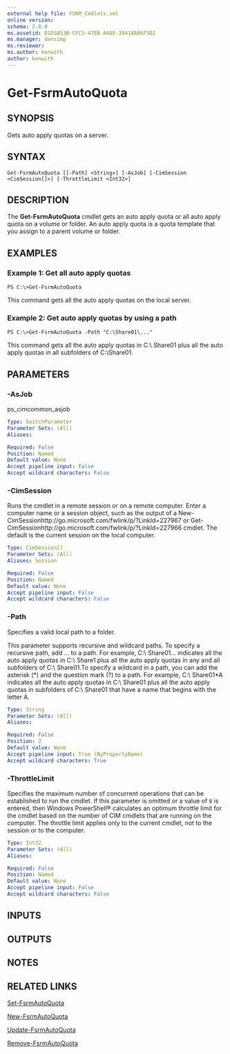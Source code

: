 ```yaml
---
external help file: FSRM_Cmdlets.xml
online version: 
schema: 2.0.0
ms.assetid: D1D3A53B-CFC3-47EB-A46E-39418A86F5D2
ms.manager: dansimp
ms.reviewer:
ms.author: kenwith
author: kenwith
---
```


# Get-FsrmAutoQuota

## SYNOPSIS
Gets auto apply quotas on a server.

## SYNTAX

```
Get-FsrmAutoQuota [[-Path] <String>] [-AsJob] [-CimSession <CimSession[]>] [-ThrottleLimit <Int32>]
```

## DESCRIPTION
The **Get-FsrmAutoQuota** cmdlet gets an auto apply quota or all auto apply quota on a volume or folder.
An auto apply quota is a quota template that you assign to a parent volume or folder.

## EXAMPLES

### Example 1: Get all auto apply quotas
```
PS C:\>Get-FsrmAutoQuota
```

This command gets all the auto apply quotas on the local server.

### Example 2: Get auto apply quotas by using a path
```
PS C:\>Get-FsrmAutoQuota -Path "C:\Share01\..."
```

This command gets all the auto apply quotas in C:\ Share01 plus all the auto apply quotas in all subfolders of C:\Share01.

## PARAMETERS

### -AsJob
ps_cimcommon_asjob

```yaml
Type: SwitchParameter
Parameter Sets: (All)
Aliases: 

Required: False
Position: Named
Default value: None
Accept pipeline input: False
Accept wildcard characters: False
```

### -CimSession
Runs the cmdlet in a remote session or on a remote computer.
Enter a computer name or a session object, such as the output of a New-CimSessionhttp://go.microsoft.com/fwlink/p/?LinkId=227967 or Get-CimSessionhttp://go.microsoft.com/fwlink/p/?LinkId=227966 cmdlet.
The default is the current session on the local computer.

```yaml
Type: CimSession[]
Parameter Sets: (All)
Aliases: Session

Required: False
Position: Named
Default value: None
Accept pipeline input: False
Accept wildcard characters: False
```

### -Path
Specifies a valid local path to a folder.

This parameter supports recursive and wildcard paths.
To specify a recursive path, add \...
to a path.
For example, C:\ Share01\...
indicates all the auto apply quotas in C:\ Share1 plus all the auto apply quotas in any and all subfolders of C:\ Share01.To specify a wildcard in a path, you can add the asterisk (*) and the question mark (?) to a path.
For example, C:\ Share01\*A indicates all the auto apply quotas in C:\ Share01 plus all the auto apply quotas in subfolders of C:\ Share01 that have a name that begins with the letter A.

```yaml
Type: String
Parameter Sets: (All)
Aliases: 

Required: False
Position: 2
Default value: None
Accept pipeline input: True (ByPropertyName)
Accept wildcard characters: True
```

### -ThrottleLimit
Specifies the maximum number of concurrent operations that can be established to run the cmdlet.
If this parameter is omitted or a value of `0` is entered, then Windows PowerShell® calculates an optimum throttle limit for the cmdlet based on the number of CIM cmdlets that are running on the computer.
The throttle limit applies only to the current cmdlet, not to the session or to the computer.

```yaml
Type: Int32
Parameter Sets: (All)
Aliases: 

Required: False
Position: Named
Default value: None
Accept pipeline input: False
Accept wildcard characters: False
```

## INPUTS

## OUTPUTS

## NOTES

## RELATED LINKS

[Set-FsrmAutoQuota](./Set-FsrmAutoQuota.md)

[New-FsrmAutoQuota](./New-FsrmAutoQuota.md)

[Update-FsrmAutoQuota](./Update-FsrmAutoQuota.md)

[Remove-FsrmAutoQuota](./Remove-FsrmAutoQuota.md)

